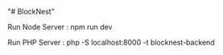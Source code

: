 "# BlockNest"

Run Node Server :
npm run dev

Run PHP Server :
php -S localhost:8000 -t blocknest-backend
